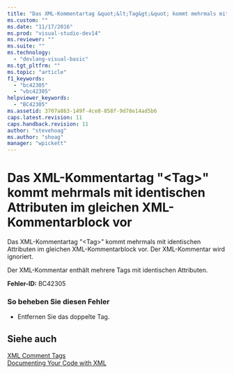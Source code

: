 ```yaml
---
title: "Das XML-Kommentartag &quot;&lt;Tag&gt;&quot; kommt mehrmals mit identischen Attributen im gleichen XML-Kommentarblock vor | Microsoft Docs"
ms.custom: ""
ms.date: "11/17/2016"
ms.prod: "visual-studio-dev14"
ms.reviewer: ""
ms.suite: ""
ms.technology: 
  - "devlang-visual-basic"
ms.tgt_pltfrm: ""
ms.topic: "article"
f1_keywords: 
  - "bc42305"
  - "vbc42305"
helpviewer_keywords: 
  - "BC42305"
ms.assetid: 3707a863-149f-4ce8-858f-9d78e14ad5b6
caps.latest.revision: 11
caps.handback.revision: 11
author: "stevehoag"
ms.author: "shoag"
manager: "wpickett"
---
```

# Das XML-Kommentartag &quot;&lt;Tag&gt;&quot; kommt mehrmals mit identischen Attributen im gleichen XML-Kommentarblock vor
Das XML\-Kommentartag "\<Tag\>" kommt mehrmals mit identischen Attributen im gleichen XML\-Kommentarblock vor. Der XML\-Kommentar wird ignoriert.  
  
 Der XML\-Kommentar enthält mehrere Tags mit identischen Attributen.  
  
 **Fehler\-ID:** BC42305  
  
### So beheben Sie diesen Fehler  
  
-   Entfernen Sie das doppelte Tag.  
  
## Siehe auch  
 [XML Comment Tags](../../visual-basic/language-reference/xmldoc/recommended-xml-tags-for-documentation-comments.md)   
 [Documenting Your Code with XML](../../visual-basic/programming-guide/program-structure/documenting-your-code-with-xml.md)